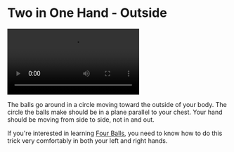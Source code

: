# Two in One Hand - Outside

![TwoInOneHand-Outside](/videos/mp4/twoinoneoutside.mp4)

The balls go around in a circle moving toward the outside of your body. The circle the balls make should be in a plane parallel to your chest. Your hand should be moving from side to side, not in and out.

If you're interested in learning [Four Balls](fourballasynchronousfountain), you need to know how to do this trick very comfortably in both your left and right hands.

